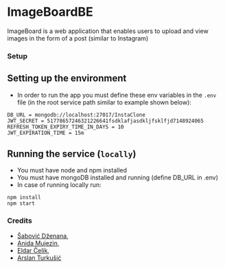 # ImageBoardBE

ImageBoard is a web application that enables users to upload and view images in the form of a post (similar to Instagram)

### Setup

## Setting up the environment
- In order to run the app you must define these env variables in the `.env` file (in the root service path similar to example shown below):
```
DB_URL = mongodb://localhost:27017/InstaClone
JWT_SECRET = 51778657246321226641fsdklafjasdkljfsklfjd7148924065
REFRESH_TOKEN_EXPIRY_TIME_IN_DAYS = 10
JWT_EXPIRATION_TIME = 15m
```
## Running the service (`locally`)
- You must have node and npm installed
- You must have mongoDB installed and running (define DB_URL in .env)
- In case of running locally run:

```
npm install
npm start
```

### Credits


- [Šabović Dženana](https://github.com/dsabovic1), 
- [Anida Mujezin](https://github.com/anida21),
- [Eldar Čelik](https://github.com/eldarcelik),
- [Arslan Turkušić](https://github.com/aturkusic)

